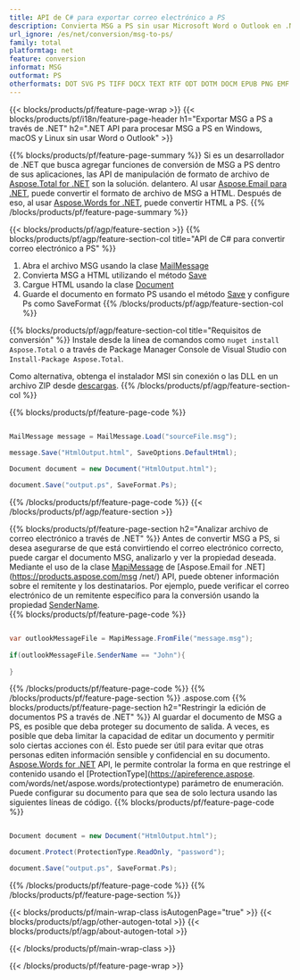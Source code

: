 ```yaml
---
title: API de C# para exportar correo electrónico a PS
description: Convierta MSG a PS sin usar Microsoft Word o Outlook en .NET
url_ignore: /es/net/conversion/msg-to-ps/
family: total
platformtag: net
feature: conversion
informat: MSG
outformat: PS
otherformats: DOT SVG PS TIFF DOCX TEXT RTF ODT DOTM DOCM EPUB PNG EMF GIF PDF DOTX DOC WORDML FLATOPC OTT MD PCL XPS JPEG
---
```

{{< blocks/products/pf/feature-page-wrap >}}
{{< blocks/products/pf/i18n/feature-page-header h1="Exportar MSG a PS a través de .NET" h2=".NET API para procesar MSG a PS en Windows, macOS y Linux sin usar Word o Outlook" >}}

{{% blocks/products/pf/feature-page-summary %}}
Si es un desarrollador de .NET que busca agregar funciones de conversión de MSG a PS dentro de sus aplicaciones, las API de manipulación de formato de archivo de [Aspose.Total for .NET](https://products.aspose.com/total/net/) son la solución. delantero. Al usar [Aspose.Email para .NET](https://products.aspose.com/email/net/), puede convertir el formato de archivo de MSG a HTML. Después de eso, al usar [Aspose.Words for .NET](https://products.aspose.com/words/net/), puede convertir HTML a PS.
{{% /blocks/products/pf/feature-page-summary  %}}

{{< blocks/products/pf/agp/feature-section >}}
{{% blocks/products/pf/agp/feature-section-col title="API de C# para convertir correo electrónico a PS" %}}
1. Abra el archivo MSG usando la clase [MailMessage](https://reference.aspose.com/msg/net/aspose.msg/mailmessage)
2. Convierta MSG a HTML utilizando el método [Save](https://reference.aspose.com/msg/net/aspose.msg.mailmessage/save/methods/3)
3. Cargue HTML usando la clase [Document](https://reference.aspose.com/words/net/aspose.words/document)
4. Guarde el documento en formato PS usando el método [Save](https://reference.aspose.com/words/net/aspose.words.document/save/methods/4) y configure Ps como SaveFormat
{{% /blocks/products/pf/agp/feature-section-col %}}

{{% blocks/products/pf/agp/feature-section-col title="Requisitos de conversión" %}}
Instale desde la línea de comandos como ```nuget install Aspose.Total``` o a través de Package Manager Console de Visual Studio con ```Install-Package Aspose.Total```.

Como alternativa, obtenga el instalador MSI sin conexión o las DLL en un archivo ZIP desde [descargas](https://releases.aspose.com/total/net).
{{% /blocks/products/pf/agp/feature-section-col %}}

{{% blocks/products/pf/feature-page-code %}}

```cs

MailMessage message = MailMessage.Load("sourceFile.msg");
 
message.Save("HtmlOutput.html", SaveOptions.DefaultHtml);

Document document = new Document("HtmlOutput.html");

document.Save("output.ps", SaveFormat.Ps); 
```

{{% /blocks/products/pf/feature-page-code %}}
{{< /blocks/products/pf/agp/feature-section >}}

{{% blocks/products/pf/feature-page-section  h2="Analizar archivo de correo electrónico a través de .NET" %}}
Antes de convertir MSG a PS, si desea asegurarse de que está convirtiendo el correo electrónico correcto, puede cargar el documento MSG, analizarlo y ver la propiedad deseada. Mediante el uso de la clase [MapiMessage](https://reference.aspose.com/msg/net/aspose.msg.mapi/mapimessage) de [Aspose.Email for .NET](https://products.aspose.com/msg /net/) API, puede obtener información sobre el remitente y los destinatarios. Por ejemplo, puede verificar el correo electrónico de un remitente específico para la conversión usando la propiedad [SenderName](https://reference.aspose.com/msg/net/aspose.msg.mapi/mapimessage/properties/sendername).  
{{% blocks/products/pf/feature-page-code %}}

```cs

var outlookMessageFile = MapiMessage.FromFile("message.msg");
 
if(outlookMessageFile.SenderName == "John"){
    
}
```

{{% /blocks/products/pf/feature-page-code  %}}
{{% /blocks/products/pf/feature-page-section %}}
.aspose.com
{{% blocks/products/pf/feature-page-section  h2="Restringir la edición de documentos PS a través de .NET" %}}
Al guardar el documento de MSG a PS, es posible que deba proteger su documento de salida. A veces, es posible que deba limitar la capacidad de editar un documento y permitir solo ciertas acciones con él. Esto puede ser útil para evitar que otras personas editen información sensible y confidencial en su documento. [Aspose.Words for .NET](https://products.aspose.com/words/net/) API, le permite controlar la forma en que restringe el contenido usando el [ProtectionType](https://apireference.aspose. com/words/net/aspose.words/protectiontype) parámetro de enumeración. Puede configurar su documento para que sea de solo lectura usando las siguientes líneas de código. 
{{% blocks/products/pf/feature-page-code %}}

```cs

Document document = new Document("HtmlOutput.html");

document.Protect(ProtectionType.ReadOnly, "password");

document.Save("output.ps", SaveFormat.Ps);  
```

{{% /blocks/products/pf/feature-page-code  %}}
{{% /blocks/products/pf/feature-page-section %}}

{{< blocks/products/pf/main-wrap-class isAutogenPage="true" >}}
{{< blocks/products/pf/agp/other-autogen-total >}}
{{< blocks/products/pf/agp/about-autogen-total >}}

{{< /blocks/products/pf/main-wrap-class >}}

{{< /blocks/products/pf/feature-page-wrap >}}